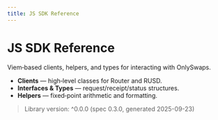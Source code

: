 ```yaml
---
title: JS SDK Reference
---
```


# JS SDK Reference

Viem‑based clients, helpers, and types for interacting with OnlySwaps.

- **Clients** — high‑level classes for Router and RUSD.
- **Interfaces & Types** — request/receipt/status structures.
- **Helpers** — fixed‑point arithmetic and formatting.

> Library version: ^0.0.0 (spec 0.3.0, generated 2025-09-23)

